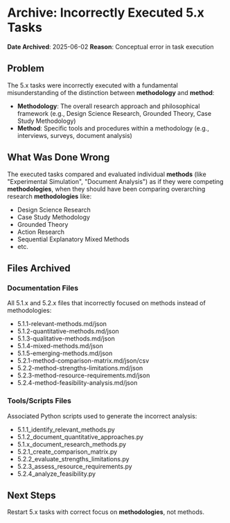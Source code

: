 # Archive: Incorrectly Executed 5.x Tasks

**Date Archived**: 2025-06-02
**Reason**: Conceptual error in task execution

## Problem

The 5.x tasks were incorrectly executed with a fundamental misunderstanding of the distinction between **methodology** and **method**:

- **Methodology**: The overall research approach and philosophical framework (e.g., Design Science Research, Grounded Theory, Case Study Methodology)
- **Method**: Specific tools and procedures within a methodology (e.g., interviews, surveys, document analysis)

## What Was Done Wrong

The executed tasks compared and evaluated individual **methods** (like "Experimental Simulation", "Document Analysis") as if they were competing **methodologies**, when they should have been comparing overarching research **methodologies** like:

- Design Science Research
- Case Study Methodology  
- Grounded Theory
- Action Research
- Sequential Explanatory Mixed Methods
- etc.

## Files Archived

### Documentation Files
All 5.1.x and 5.2.x files that incorrectly focused on methods instead of methodologies:

- 5.1.1-relevant-methods.md/json
- 5.1.2-quantitative-methods.md/json  
- 5.1.3-qualitative-methods.md/json
- 5.1.4-mixed-methods.md/json
- 5.1.5-emerging-methods.md/json
- 5.2.1-method-comparison-matrix.md/json/csv
- 5.2.2-method-strengths-limitations.md/json
- 5.2.3-method-resource-requirements.md/json
- 5.2.4-method-feasibility-analysis.md/json

### Tools/Scripts Files
Associated Python scripts used to generate the incorrect analysis:

- 5.1.1_identify_relevant_methods.py
- 5.1.2_document_quantitative_approaches.py
- 5.1.x_document_research_methods.py
- 5.2.1_create_comparison_matrix.py
- 5.2.2_evaluate_strengths_limitations.py
- 5.2.3_assess_resource_requirements.py
- 5.2.4_analyze_feasibility.py

## Next Steps

Restart 5.x tasks with correct focus on **methodologies**, not methods. 